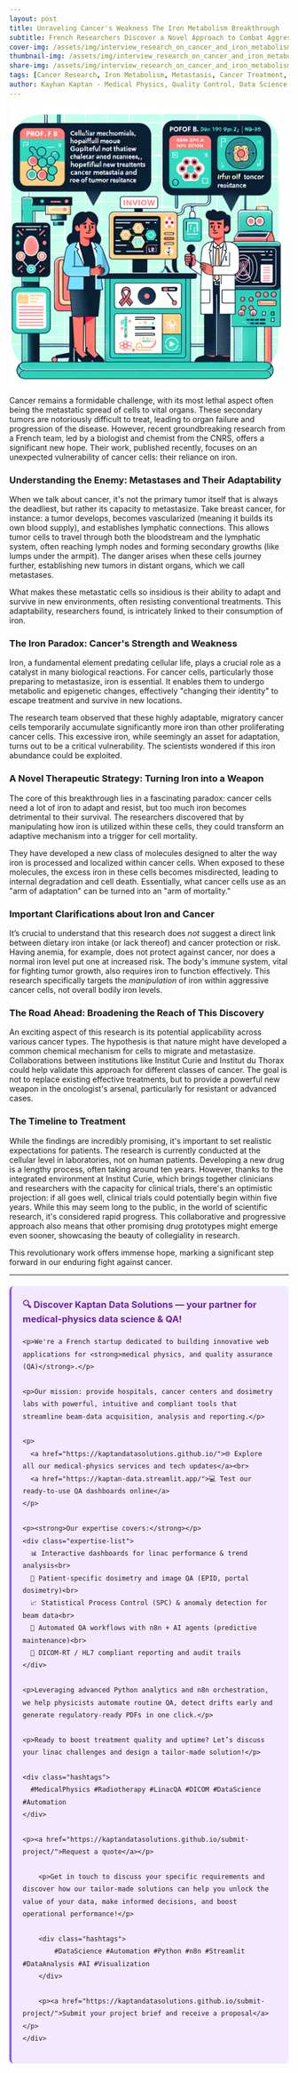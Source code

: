 ```yaml
---
layout: post
title: Unraveling Cancer's Weakness The Iron Metabolism Breakthrough
subtitle: French Researchers Discover a Novel Approach to Combat Aggressive Cancers by Targeting Iron Dependency
cover-img: /assets/img/interview_research_on_cancer_and_iron_metabolism_cover.png
thumbnail-img: /assets/img/interview_research_on_cancer_and_iron_metabolism.png
share-img: /assets/img/interview_research_on_cancer_and_iron_metabolism.png
tags: [Cancer Research, Iron Metabolism, Metastasis, Cancer Treatment, Medical Innovation, French Research, CNRS, Institut Curie, Oncology, Scientific Breakthrough]
author: Kayhan Kaptan - Medical Physics, Quality Control, Data Science and Automation
---
```


[![](/assets/img/interview_research_on_cancer_and_iron_metabolism.png)](https://www.youtube.com/channel/UCWkX7E-ImVbf0O3ocAW51wg)

Cancer remains a formidable challenge, with its most lethal aspect often being the metastatic spread of cells to vital organs. These secondary tumors are notoriously difficult to treat, leading to organ failure and progression of the disease. However, recent groundbreaking research from a French team, led by a biologist and chemist from the CNRS, offers a significant new hope. Their work, published recently, focuses on an unexpected vulnerability of cancer cells: their reliance on iron.

### Understanding the Enemy: Metastases and Their Adaptability

When we talk about cancer, it's not the primary tumor itself that is always the deadliest, but rather its capacity to metastasize. Take breast cancer, for instance: a tumor develops, becomes vascularized (meaning it builds its own blood supply), and establishes lymphatic connections. This allows tumor cells to travel through both the bloodstream and the lymphatic system, often reaching lymph nodes and forming secondary growths (like lumps under the armpit). The danger arises when these cells journey further, establishing new tumors in distant organs, which we call metastases.

What makes these metastatic cells so insidious is their ability to adapt and survive in new environments, often resisting conventional treatments. This adaptability, researchers found, is intricately linked to their consumption of iron.

### The Iron Paradox: Cancer's Strength and Weakness

Iron, a fundamental element predating cellular life, plays a crucial role as a catalyst in many biological reactions. For cancer cells, particularly those preparing to metastasize, iron is essential. It enables them to undergo metabolic and epigenetic changes, effectively "changing their identity" to escape treatment and survive in new locations.

The research team observed that these highly adaptable, migratory cancer cells temporarily accumulate significantly more iron than other proliferating cancer cells. This excessive iron, while seemingly an asset for adaptation, turns out to be a critical vulnerability. The scientists wondered if this iron abundance could be exploited.

### A Novel Therapeutic Strategy: Turning Iron into a Weapon

The core of this breakthrough lies in a fascinating paradox: cancer cells need a lot of iron to adapt and resist, but too much iron becomes detrimental to their survival. The researchers discovered that by manipulating how iron is utilized within these cells, they could transform an adaptive mechanism into a trigger for cell mortality.

They have developed a new class of molecules designed to alter the way iron is processed and localized within cancer cells. When exposed to these molecules, the excess iron in these cells becomes misdirected, leading to internal degradation and cell death. Essentially, what cancer cells use as an "arm of adaptation" can be turned into an "arm of mortality."

### Important Clarifications about Iron and Cancer

It’s crucial to understand that this research does *not* suggest a direct link between dietary iron intake (or lack thereof) and cancer protection or risk. Having anemia, for example, does not protect against cancer, nor does a normal iron level put one at increased risk. The body's immune system, vital for fighting tumor growth, also requires iron to function effectively. This research specifically targets the *manipulation* of iron within aggressive cancer cells, not overall bodily iron levels.

### The Road Ahead: Broadening the Reach of This Discovery

An exciting aspect of this research is its potential applicability across various cancer types. The hypothesis is that nature might have developed a common chemical mechanism for cells to migrate and metastasize. Collaborations between institutions like Institut Curie and Institut du Thorax could help validate this approach for different classes of cancer. The goal is not to replace existing effective treatments, but to provide a powerful new weapon in the oncologist's arsenal, particularly for resistant or advanced cases.

### The Timeline to Treatment

While the findings are incredibly promising, it's important to set realistic expectations for patients. The research is currently conducted at the cellular level in laboratories, not on human patients. Developing a new drug is a lengthy process, often taking around ten years. However, thanks to the integrated environment at Institut Curie, which brings together clinicians and researchers with the capacity for clinical trials, there's an optimistic projection: if all goes well, clinical trials could potentially begin within five years. While this may seem long to the public, in the world of scientific research, it's considered rapid progress. This collaborative and progressive approach also means that other promising drug prototypes might emerge even sooner, showcasing the beauty of collegiality in research.

This revolutionary work offers immense hope, marking a significant step forward in our enduring fight against cancer.

---
<html lang="en">
<head>
    <meta charset="UTF-8">
    <meta name="viewport" content="width=device-width, initial-scale=1.0">
    <title>Kaptan Data Solutions</title>
    <style>
        .citation {
            background-color: #f3e8ff;
            border-left: 4px solid #8b5cf6;
            padding: 20px;
            margin: 20px 0;
            border-radius: 8px;
            font-family: -apple-system, BlinkMacSystemFont, 'Segoe UI', Roboto, sans-serif;
            line-height: 1.6;
        }
        .citation h3 {
            color: #6b21a8;
            margin-top: 0;
        }
        .citation a {
            color: #7c3aed;
            text-decoration: none;
        }
        .citation a:hover {
            text-decoration: underline;
        }
        .expertise-list {
            margin: 15px 0;
        }
        .hashtags {
            font-weight: bold;
            color: #7c3aed;
            margin-top: 15px;
        }
    </style>
</head>
<body>
    <div class="citation">
        <h3>🔍 Discover Kaptan Data Solutions — your partner for medical-physics data science & QA!</h3>

    <p>We're a French startup dedicated to building innovative web applications for <strong>medical physics, and quality assurance (QA)</strong>.</p>

    <p>Our mission: provide hospitals, cancer centers and dosimetry labs with powerful, intuitive and compliant tools that streamline beam-data acquisition, analysis and reporting.</p>

    <p>
      <a href="https://kaptandatasolutions.github.io/">🌐 Explore all our medical-physics services and tech updates</a><br>
      <a href="https://kaptan-data.streamlit.app/">💻 Test our ready-to-use QA dashboards online</a>
    </p>

    <p><strong>Our expertise covers:</strong></p>
    <div class="expertise-list">
      📊 Interactive dashboards for linac performance & trend analysis<br>
      🔬 Patient-specific dosimetry and image QA (EPID, portal dosimetry)<br>
      📈 Statistical Process Control (SPC) & anomaly detection for beam data<br>
      🤖 Automated QA workflows with n8n + AI agents (predictive maintenance)<br>
      📑 DICOM-RT / HL7 compliant reporting and audit trails
    </div>

    <p>Leveraging advanced Python analytics and n8n orchestration, we help physicists automate routine QA, detect drifts early and generate regulatory-ready PDFs in one click.</p>

    <p>Ready to boost treatment quality and uptime? Let’s discuss your linac challenges and design a tailor-made solution!</p>

    <div class="hashtags">
      #MedicalPhysics #Radiotherapy #LinacQA #DICOM #DataScience #Automation
    </div>

    <p><a href="https://kaptandatasolutions.github.io/submit-project/">Request a quote</a></p>
        
        <p>Get in touch to discuss your specific requirements and discover how our tailor-made solutions can help you unlock the value of your data, make informed decisions, and boost operational performance!</p>
        
        <div class="hashtags">
            #DataScience #Automation #Python #n8n #Streamlit #DataAnalysis #AI #Visualization
        </div>
        
        <p><a href="https://kaptandatasolutions.github.io/submit-project/">Submit your project brief and receive a proposal</a></p>
    </div>
</body>
</html>